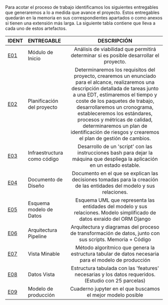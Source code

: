 Para acotar el proceso de trabajo identificamos los siguientes entregables que generaremos a lo a medida que avance el proyecto. Estos entregables quedarán en la memoria en sus correspondientes apartados o como anexos si tienen una extensión más larga. La siguiente tabla contiene que lleva a cada uno de estos artefactos.

IDENT | ENTREGABLE | DESCRIPCIÓN
:----------------|:-------------|:-------------:
[E01](https://github.com/alesteba/tfg/tree/main/entregables/pipeline) | Módulo de Inicio | Análisis de viabilidad que permitirá determinar si es posible desarrollar el proyecto.
[E02](https://alesteba.github.io/tfg/#PLANIFICACI%C3%93N) | Planificación del proyecto | Determinaremos los requisitos del proyecto, crearemos un enunciado para el alcance, realizaremos una descripción detallada de tareas junto a una EDT, estimaremos el tiempo y coste de los paquetes de trabajo, desarrollaremos un cronograma, estableceremos los estándares, procesos y métricas de calidad, determinaremos un plan de identificación de riesgos y crearemos el plan de gestión de cambios.
[E03](https://github.com/alesteba/tfg/tree/main/entregables/infraestructure) | Infraestructura como código | Desarrollo de un 'script' con las instrucciones bash para dejar la máquina que despliega la aplicación en un estado estable. 
[E04]() | Documento de Diseño | Documento en el que se explican las decisiones tomadas para la creación de las entidades del modelo y sus relaciones. 
[E05](https://github.com/alesteba/tfg/tree/main/entregables/models.py) | Esquema modelo de Datos | Esquema UML que representa las entidades del modelo y sus relaciones. Modelo simplificado de datos exraido del ORM Django 
[E06](https://github.com/alesteba/tfg/tree/main/entregables/models.py) | Arquitectura Pipeline | Arquitectura y diagramas del proceso de transformación de datos, junto con sus scripts. Memoria + Código
[E07](https://github.com/alesteba/tfg/blob/main/entregables/view.ipynb) | Vista Minable | Método algorítmico que genera la estructura tabular de datos necesaria para el modelo de producción
[E08](https://github.com/alesteba/tfg/blob/main/entregables/view.ipynb) | Datos Vista | Estructura tabulada con las 'features' necesarias y los datos requeridos. (Estudio con 25 parcelas)
[E09](https://github.com/alesteba/tfg/blob/main/entregables/model_IA) | Modelo de producción | Cuaderno jupyter en el que buscamos el mejor modelo posible

